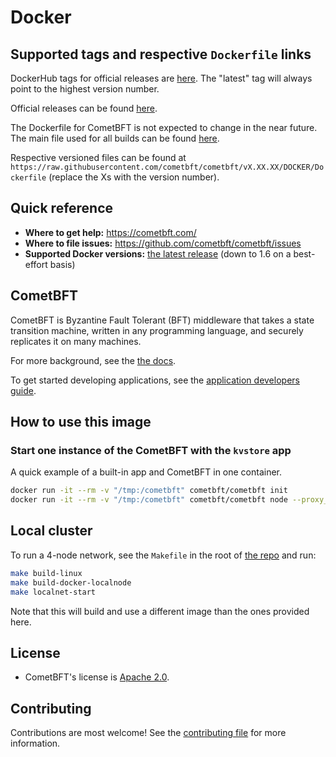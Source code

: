 # Docker

## Supported tags and respective `Dockerfile` links

DockerHub tags for official releases are [here](https://hub.docker.com/r/cometbft/cometbft/tags/). The "latest" tag will always point to the highest version number.

Official releases can be found [here](https://github.com/cometbft/cometbft/releases).

The Dockerfile for CometBFT is not expected to change in the near future. The main file used for all builds can be found [here](https://raw.githubusercontent.com/cometbft/cometbft/main/DOCKER/Dockerfile).

Respective versioned files can be found at `https://raw.githubusercontent.com/cometbft/cometbft/vX.XX.XX/DOCKER/Dockerfile` (replace the Xs with the version number).

## Quick reference

- **Where to get help:** <https://cometbft.com/>
- **Where to file issues:** <https://github.com/cometbft/cometbft/issues>
- **Supported Docker versions:** [the latest release](https://github.com/moby/moby/releases) (down to 1.6 on a best-effort basis)

## CometBFT

CometBFT is Byzantine Fault Tolerant (BFT) middleware that takes a state transition machine, written in any programming language, and securely replicates it on many machines.

For more background, see the [the docs](https://docs.cometbft.com/main/introduction/#quick-start).

To get started developing applications, see the [application developers guide](https://docs.cometbft.com/main/introduction/quick-start.html).

## How to use this image

### Start one instance of the CometBFT with the `kvstore` app

A quick example of a built-in app and CometBFT in one container.

```sh
docker run -it --rm -v "/tmp:/cometbft" cometbft/cometbft init
docker run -it --rm -v "/tmp:/cometbft" cometbft/cometbft node --proxy_app=kvstore
```

## Local cluster

To run a 4-node network, see the `Makefile` in the root of [the repo](https://github.com/cometbft/cometbft/blob/main/Makefile) and run:

```sh
make build-linux
make build-docker-localnode
make localnet-start
```

Note that this will build and use a different image than the ones provided here.

## License

- CometBFT's license is [Apache 2.0](https://github.com/cometbft/cometbft/blob/main/LICENSE).

## Contributing

Contributions are most welcome! See the [contributing file](https://github.com/cometbft/cometbft/blob/main/CONTRIBUTING.md) for more information.
